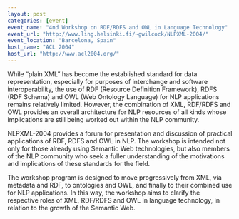 ```yaml
---
layout: post
categories: [event]
event_name: "4nd Workshop on RDF/RDFS and OWL in Language Technology"
event_url: "http://www.ling.helsinki.fi/~gwilcock/NLPXML-2004/"
event_location: "Barcelona, Spain"
host_name: "ACL 2004"
host_url: "http://www.acl2004.org/"
---
```

While “plain XML” has become the established standard for data representation, especially for purposes of interchange and software interoperability, the use of RDF (Resource Definition Framework), RDFS (RDF Schema) and OWL (Web Ontology Language) for NLP applications remains relatively limited. However, the combination of XML, RDF/RDFS and OWL provides an overall architecture for NLP resources of all kinds whose implications are still being worked out within the NLP community.

NLPXML-2004 provides a forum for presentation and discussion of practical applications of RDF, RDFS and OWL in NLP. The workshop is intended not only for those already using Semantic Web technologies, but also members of the NLP community who seek a fuller understanding of the
motivations and implications of these standards for the field.

The workshop program is designed to move progressively from XML, via metadata and RDF, to ontologies and OWL, and finally to their combined use for NLP applications. In this way, the workshop aims to clarify the respective roles of XML, RDF/RDFS and OWL in language technology, in relation
to the growth of the Semantic Web.
